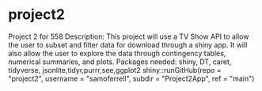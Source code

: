 # project2
Project 2 for 558
Description: This project will use a TV Show API to allow the user to subset and filter data for download through a shiny app. It will also allow the user to explore the data through contingency tables, numerical summaries, and plots.
Packages needed: shiny, DT, caret, tidyverse, jsonlite,tidyr,purrr,see,ggplot2
shiny::runGitHub(repo = "project2", username = "samoferrell", subdir = "Project2App", ref = "main")
